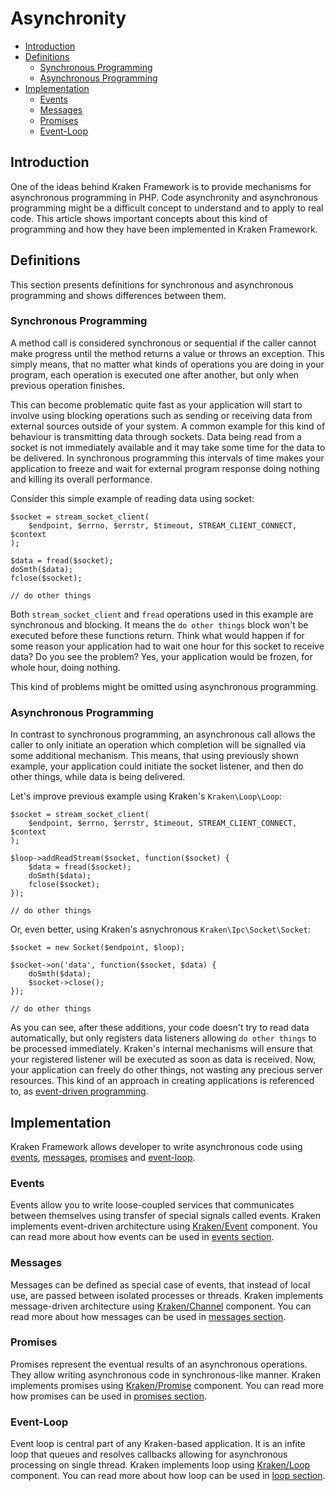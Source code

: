 # Asynchronity

- [Introduction](#introduction)
- [Definitions](#definitions)
    - [Synchronous Programming](#synchronous-programming)
    - [Asynchronous Programming](#asynchronous-programming)
- [Implementation](#implementation)
    - [Events](#events)
    - [Messages](#messages)
    - [Promises](#promises)
    - [Event-Loop](#event-loop)

<a name="introduction"></a>
## Introduction

One of the ideas behind Kraken Framework is to provide mechanisms for asynchronous programming in PHP. Code asynchronity and asynchronous programming might be a difficult concept to understand and to apply to real code. This article shows important concepts about this kind of programming and how they have been implemented in Kraken Framework.

<a name="definitions"></a>
## Definitions

This section presents definitions for synchronous and asynchronous programming and shows differences between them.

<a name="synchronous-programming"></a>
### Synchronous Programming

A method call is considered synchronous or sequential if the caller cannot make progress until the method returns a value or throws an exception. This simply means, that no matter what kinds of operations you are doing in your program, each operation is executed one after another, but only when previous operation finishes.

This can become problematic quite fast as your application will start to involve using blocking operations such as sending or receiving data from external sources outside of your system. A common example for this kind of behaviour is transmitting data through sockets. Data being read from a socket is not immediately available and it may take some time for the data to be delivered. In synchronous programming this intervals of time makes your application to freeze and wait for external program response doing nothing and killing its overall performance.
 
Consider this simple example of reading data using socket:

    $socket = stream_socket_client(
        $endpoint, $errno, $errstr, $timeout, STREAM_CLIENT_CONNECT, $context
    );
    
    $data = fread($socket);
    doSmth($data);
    fclose($socket);
    
    // do other things

Both `stream_socket_client` and `fread` operations used in this example are synchronous and blocking. It means the `do other things` block won't be executed before these functions return. Think what would happen if for some reason your application had to wait one hour for this socket to receive data? Do you see the problem? Yes, your application would be frozen, for whole hour, doing nothing.

This kind of problems might be omitted using asynchronous programming.

<a name="asynchronous-programming"></a>
### Asynchronous Programming

In contrast to synchronous programming, an asynchronous call allows the caller to only initiate an operation which completion will be signalled via some additional mechanism. This means, that using previously shown example, your application could initiate the socket listener, and then do other things, while data is being delivered.

Let's improve previous example using Kraken's `Kraken\Loop\Loop`:

    $socket = stream_socket_client(
        $endpoint, $errno, $errstr, $timeout, STREAM_CLIENT_CONNECT, $context
    );
    
    $loop->addReadStream($socket, function($socket) {
        $data = fread($socket);
        doSmth($data);
        fclose($socket);
    });
    
    // do other things

Or, even better, using Kraken's asnychronous `Kraken\Ipc\Socket\Socket`:

    $socket = new Socket($endpoint, $loop);
    
    $socket->on('data', function($socket, $data) {
        doSmth($data);
        $socket->close();
    });
    
    // do other things

As you can see, after these additions, your code doesn't try to read data automatically, but only registers data listeners allowing `do other things` to be processed immediately. Kraken's internal mechanisms will ensure that your registered listener will be executed as soon as data is received. Now, your application can freely do other things, not wasting any precious server resources. This kind of an approach in creating applications is referenced to, as [event-driven programming](/docs/{{version}}/events).

<a name="implementation"></a>
## Implementation

Kraken Framework allows developer to write asynchronous code using [events](#events), [messages](#messages), [promises](#promises) and [event-loop](#event-loop).

<a name="events"></a>
### Events

Events allow you to write loose-coupled services that communicates between themselves using transfer of special signals called events. Kraken implements event-driven architecture using [Kraken/Event](/docs/{{version}}/api-event) component. You can read more about how events can be used in [events section](/docs/{{version}}/events#emitting-and-listening).

<a name="messages"></a>
### Messages

Messages can be defined as special case of events, that instead of local use, are passed between isolated processes or threads. Kraken implements message-driven architecture using [Kraken/Channel](/docs/{{version}}/api-channel) component. You can read more about how messages can be used in [messages section](/docs/{{version}}/messages).

<a name="promises"></a>
### Promises

Promises represent the eventual results of an asynchronous operations. They allow writing asynchronous code in synchronous-like manner. Kraken implements promises using [Kraken/Promise](/docs/{{version}}/api-promise) component. You can read more how promises can be used in [promises section](/docs/{{version}}/promises).

<a name="event-loop"></a>
### Event-Loop

Event loop is central part of any Kraken-based application. It is an infite loop that queues and resolves callbacks allowing for asynchronous processing on single thread. Kraken implements loop using [Kraken/Loop](/docs/{{version}}/api-loop) component. You can read more about how loop can be used in [loop section](/docs/{{version}}/events/#event-loop).
